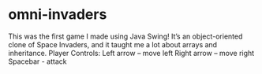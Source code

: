 # omni-invaders
This was the first game I made using Java Swing! It’s an object-oriented clone of Space Invaders, and it taught me a lot about arrays and inheritance.  Player Controls:  Left arrow – move left  Right arrow – move right  Spacebar - attack
